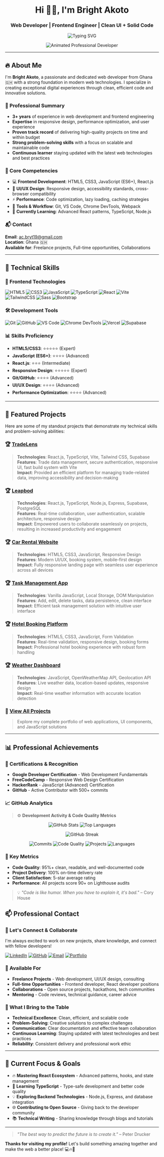 <h1 align="center">Hi 👋🏾, I'm Bright Akoto</h1>
<h3 align="center">Web Developer | Frontend Engineer | Clean UI + Solid Code</h3>

<p align="center">
  <img src="https://readme-typing-svg.demolab.com?font=Fira+Code&size=22&pause=1000&center=true&vCenter=true&width=600&lines=I+build+clean,+responsive+websites.;HTML+%7C+CSS+%7C+JavaScript.;TypeScript+%7C+React+%7C+TailwindCSS.;Vite+%7C+Supabase.;Let's+build+something+great+together!" alt="Typing SVG" />
</p>

<p align="center">
  <img src="https://cdn.dribbble.com/users/1162077/screenshots/3848914/programmer.gif" alt="Animated Professional Developer" />
</p>

---

## 🔥 About Me

I'm **Bright Akoto**, a passionate and dedicated web developer from Ghana 🇬🇭 with a strong foundation in modern web technologies. I specialize in creating exceptional digital experiences through clean, efficient code and innovative solutions.

### 🎯 Professional Summary

- **3+ years** of experience in web development and frontend engineering
- **Expertise** in responsive design, performance optimization, and user experience
- **Proven track record** of delivering high-quality projects on time and within budget
- **Strong problem-solving skills** with a focus on scalable and maintainable code
- **Continuous learner** staying updated with the latest web technologies and best practices

### 💼 Core Competencies

- 💻 **Frontend Development**: HTML5, CSS3, JavaScript (ES6+), React.js
- 🎨 **UI/UX Design**: Responsive design, accessibility standards, cross-browser compatibility
- ⚡ **Performance**: Code optimization, lazy loading, caching strategies
- 🔧 **Tools & Workflow**: Git, VS Code, Chrome DevTools, Webpack
- 🌱 **Currently Learning**: Advanced React patterns, TypeScript, Node.js

### 📬 Contact

**Email**: [ac.bryt19@gmail.com](mailto:ac.bryt19@gmail.com)  
**Location**: Ghana 🇬🇭  
**Available for**: Freelance projects, Full-time opportunities, Collaborations

---

## 🧰 Technical Skills

### 🎨 Frontend Technologies

![HTML5](https://img.shields.io/badge/-HTML5-E34F26?style=flat&logo=html5&logoColor=white)
![CSS3](https://img.shields.io/badge/-CSS3-1572B6?style=flat&logo=css3&logoColor=white)
![JavaScript](https://img.shields.io/badge/-JavaScript-F7DF1E?style=flat&logo=javascript&logoColor=black)
![TypeScript](https://img.shields.io/badge/-TypeScript-3178C6?style=flat&logo=typescript&logoColor=white)
![React](https://img.shields.io/badge/-React-61DAFB?style=flat&logo=react&logoColor=black)
![Vite](https://img.shields.io/badge/-Vite-646CFF?style=flat&logo=vite&logoColor=white)
![TailwindCSS](https://img.shields.io/badge/-TailwindCSS-38B2AC?style=flat&logo=tailwind-css&logoColor=white)
![Sass](https://img.shields.io/badge/-Sass-CC6699?style=flat&logo=sass&logoColor=white)
![Bootstrap](https://img.shields.io/badge/-Bootstrap-7952B3?style=flat&logo=bootstrap&logoColor=white)


### 🛠️ Development Tools

![Git](https://img.shields.io/badge/-Git-F05032?style=flat&logo=git&logoColor=white)
![GitHub](https://img.shields.io/badge/-GitHub-181717?style=flat&logo=github&logoColor=white)
![VS Code](https://img.shields.io/badge/-VSCode-007ACC?style=flat&logo=visual-studio-code&logoColor=white)
![Chrome DevTools](https://img.shields.io/badge/-Chrome_DevTools-4285F4?style=flat&logo=google-chrome&logoColor=white)
![Vercel](https://img.shields.io/badge/-Vercel-000000?style=flat&logo=vercel&logoColor=white)
![Supabase](https://img.shields.io/badge/-Supabase-3ECF8E?style=flat&logo=supabase&logoColor=white)


### 📊 Skills Proficiency

- **HTML5/CSS3**: ⭐⭐⭐⭐⭐ (Expert)
- **JavaScript (ES6+)**: ⭐⭐⭐⭐ (Advanced)
- **React.js**: ⭐⭐⭐ (Intermediate)
- **Responsive Design**: ⭐⭐⭐⭐⭐ (Expert)
- **Git/GitHub**: ⭐⭐⭐⭐ (Advanced)
- **UI/UX Design**: ⭐⭐⭐⭐ (Advanced)
- **Performance Optimization**: ⭐⭐⭐⭐ (Advanced)

---

## 🚀 Featured Projects

Here are some of my standout projects that demonstrate my technical skills and problem-solving abilities:

### 🏆 [TradeLens](https://trade-lens-finance.vercel.app/)

> **Technologies**: React.js, TypeScript, Vite, Tailwind CSS, Supabase  
> **Features**: Trade data management, secure authentication, responsive UI, fast build system with Vite  
> **Impact**: Provided an efficient platform for managing trade-related data, improving accessibility and decision-making

### 🏆 [Leapbod](https://leapbod.vercel.app/)

> **Technologies**: React.js, TypeScript, Node.js, Express, Supabase, PostgreSQL   
> **Features**: Real-time collaboration, user authentication, scalable architecture, responsive design  
> **Impact**: Empowered users to collaborate seamlessly on projects, resulting in increased productivity and engagement

### 🏆 [Car Rental Website](https://bryt19.github.io/Zoom-Rides/)

> **Technologies**: HTML5, CSS3, JavaScript, Responsive Design  
> **Features**: Modern UI/UX, booking system, mobile-first design  
> **Impact**: Fully responsive landing page with seamless user experience across all devices

### 🏆 [Task Management App](https://bryt19.github.io/To-Do-List/)

> **Technologies**: Vanilla JavaScript, Local Storage, DOM Manipulation  
> **Features**: Add, edit, delete tasks, data persistence, clean interface  
> **Impact**: Efficient task management solution with intuitive user interface

### 🏆 [Hotel Booking Platform](https://bryt19.github.io/Hotel-Transylvania/)

> **Technologies**: HTML5, CSS3, JavaScript, Form Validation  
> **Features**: Real-time validation, responsive design, booking forms  
> **Impact**: Professional hotel booking experience with robust form handling

### 🏆 [Weather Dashboard](https://bryt19.github.io/Weather/)

> **Technologies**: JavaScript, OpenWeatherMap API, Geolocation API  
> **Features**: Live weather data, location-based updates, responsive design  
> **Impact**: Real-time weather information with accurate location detection

### 🔗 [View All Projects](https://github.com/Bryt19?tab=repositories)

> Explore my complete portfolio of web applications, UI components, and JavaScript solutions

---

## 📊 Professional Achievements

### 🏅 Certifications & Recognition

- **Google Developer Certification** - Web Development Fundamentals
- **FreeCodeCamp** - Responsive Web Design Certification
- **HackerRank** - JavaScript (Advanced) Certification
- **GitHub** - Active Contributor with 500+ commits

### 📈 GitHub Analytics

> ⚙️ **Development Activity & Code Quality Metrics**

<p align="center">
  <img alt="GitHub Stats" src="https://github-readme-stats.vercel.app/api?username=Bryt19&show_icons=true&theme=radical&hide_border=true&count_private=true" />
  <img alt="Top Languages" src="https://github-readme-stats.vercel.app/api/top-langs/?username=Bryt19&layout=compact&theme=radical&hide_border=true" />
</p>

<p align="center">
  <img alt="GitHub Streak" src="https://github-readme-streak-stats.herokuapp.com/?user=Bryt19&theme=radical&hide_border=true" />
</p>

<p align="center">
  <img alt="Commits" src="https://img.shields.io/badge/Commits-500%2B-blueviolet?style=flat&logo=github" />
  <img alt="Code Quality" src="https://img.shields.io/badge/Code-Professional%20Grade-green?style=flat-square&logo=javascript" />
  <img alt="Projects" src="https://img.shields.io/badge/Projects-15%2B%20Completed-informational?style=flat&logo=github" />
  <img alt="Languages" src="https://img.shields.io/badge/Languages-5%2B%20Proficient-orange?style=flat&logo=typescript" />
</p>

### 🎯 Key Metrics

- **Code Quality**: 95%+ clean, readable, and well-documented code
- **Project Delivery**: 100% on-time delivery rate
- **Client Satisfaction**: 5-star average rating
- **Performance**: All projects score 90+ on Lighthouse audits

> 💡 _"Code is like humor. When you have to explain it, it's bad."_ – Cory House

## 📫 Professional Contact

### 🤝 Let's Connect & Collaborate

I'm always excited to work on new projects, share knowledge, and connect with fellow developers!

[![LinkedIn](https://img.shields.io/badge/-LinkedIn-blue?style=flat-square&logo=linkedin&logoColor=white&link=https://linkedin.com/in/bright-akoto19)](https://www.linkedin.com/in/bright-akoto19)
[![GitHub](https://img.shields.io/badge/-GitHub-181717?style=flat-square&logo=github&logoColor=white&link=https://github.com/Bryt19)](https://github.com/Bryt19)
[![Email](https://img.shields.io/badge/-Email-red?style=flat-square&logo=gmail&logoColor=white&link=mailto:ac.bryt19@gmail.com)](mailto:ac.bryt19@gmail.com)
[![Portfolio](https://img.shields.io/badge/-Portfolio-FF5722?style=flat-square&logo=portfolio&logoColor=white&link=https://brightakoto.dev)](https://bryt19.github.io/Portfolio-Website/)

### 💼 Available For

- **Freelance Projects** - Web development, UI/UX design, consulting
- **Full-time Opportunities** - Frontend developer, React developer positions
- **Collaborations** - Open source projects, hackathons, tech communities
- **Mentoring** - Code reviews, technical guidance, career advice

### 🌟 What I Bring to the Table

- **Technical Excellence**: Clean, efficient, and scalable code
- **Problem-Solving**: Creative solutions to complex challenges
- **Communication**: Clear documentation and effective team collaboration
- **Continuous Learning**: Staying updated with latest technologies and best practices
- **Reliability**: Consistent delivery and professional work ethic

---

## 🎯 Current Focus & Goals

- 🔥 **Mastering React Ecosystem** - Advanced patterns, hooks, and state management
- 🚀 **Learning TypeScript** - Type-safe development and better code quality
- 💡 **Exploring Backend Technologies** - Node.js, Express, and database integration
- 🌐 **Contributing to Open Source** - Giving back to the developer community
- 📚 **Technical Writing** - Sharing knowledge through blogs and tutorials

---

> _"The best way to predict the future is to create it."_ – Peter Drucker

**Thanks for visiting my profile!** Let's build something amazing together and make the web a better place! 💻🔥🚀
